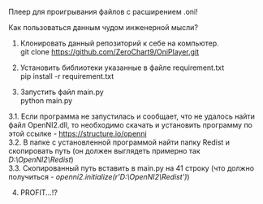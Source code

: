 Плеер для проигрывания файлов с расширением .oni!

Как пользоваться данным чудом инженерной мысли?

1. Клонировать данный репозиторий к себе на компьютер.  
git clone https://github.com/ZeroChart9/OniPlayer.git

2. Установить библиотеки указанные в файле requirement.txt  
pip install -r requirement.txt
   
3. Запустить файл main.py  
python main.py

3.1. Если программа не запустилась и сообщает, что не удалось найти файл OpenNI2.dll, то необходимо скачать и установить 
программу по этой ссылке - https://structure.io/openni  
3.2. В папке с установленной программой найти папку Redist и скопировать путь 
(он должен выглядеть примерно так *D:\OpenNI2\Redist*)  
3.3. Скопированный путь вставить в main.py на 41 строку (что должно получиться - *openni2.initialize(r'D:\OpenNI2\Redist')*)
    
4. PROFIT...!?